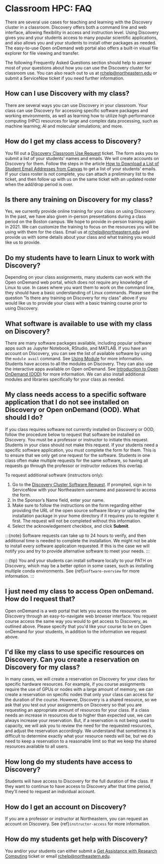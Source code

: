 # Classroom HPC: FAQ

There are several use cases for teaching and learning with the Discovery cluster in a classroom. Discovery offers both a command line and web interface, allowing flexibility in access and instruction level. Using Discovery gives you and your students access to many popular scientific applications, and also allows you and your students to install other packages as needed. The easy-to-use Open onDemand web portal also offers a built-in visual file explorer for file viewing and transfer.

The following Frequently Asked Questions section should help to answer most of your questions about how you can use the Discovery cluster for classroom use. You can also reach out to us at <rchelp@northeastern.edu> or submit a ServiceNow ticket if you need further information.

## How can I use Discovery with my class?

There are several ways you can use Discovery in your classroom. Your class can use Discovery for accessing specific software packages and working environments, as well as learning how to utilize high performance computing (HPC) resources for large and complex data processing, such as machine learning; AI and molecular simulations; and more.

## How do I get my class access to Discovery?

You fill out a [Discovery Classroom Use Request] ticket. The form asks you to submit a list of your students' names and emails. We will create accounts on Discovery for them. Follow the steps in the article [How to Download a List of Student Email Addresses from Canvas] to get a list of your students' emails. If your class roster is not complete, you can attach a preliminary list to the ticket, and then follow up with us on the same ticket with an updated roster when the add/drop period is over.

## Is there any training on Discovery for my class?

Yes, we currently provide online training for your class on using Discovery. In the past, we have also given in-person presentations during a class period on the Boston campus. We hope to provide in-person training again in 2021. We can customize the training to focus on the resources you will be using with them for the class. Email us at <rchelp@northeastern.edu> and provide us with some details about your class and what training you would like us to provide.

## Do my students have to learn Linux to work with Discovery?

Depending on your class assignments, many students can work with the Open onDemand web portal, which does not require any knowledge of Linux to use. In cases where you want them to work on the command line, they should have a basic understanding of Linux commands. Please see the question "Is there any training on Discovery for my class" above if you would like us to provide your class with a basic training course prior to using Discovery.

## What software is available to use with my class on Discovery?

There are many software packages available, including popular software apps such as Jupyter Notebook, RStudio, and MATLAB. If you have an account on Discovery, you can see the list of available software by using the `module avail` command. See [Using Module] for more information. Students have access to all the modules on Discovery. They can also use the interactive apps available on Open onDemand. See [Introduction to Open OnDemand (OOD)] for more information. We can also install additional modules and libraries specifically for your class as needed.

## My class needs access to a specific software application that I do not see installed on Discovery or Open onDemand (OOD). What should I do?

If you class requires software not currently installed on Discovery or OOD, follow the procedure below to request that software be installed on Discovery.
You must be a professor or instructor to initiate this request. Students in your class should not make this request. If your students need a specific software application, you must complete the form for them. This is to ensure that we only get one request for the software. Students in one class often make multiple requests for the same software, so having all requests go through the professor or instructor reduces this overlap.

To request additional software (instructors only):

1. Go to the [Discovery Cluster Software Request]. If prompted, sign in to ServiceNow with your Northeastern username and password to access the form.
1. In the Sponsor’s Name field, enter your name.
1. Make sure to follow the instructions on the form regarding either providing the URL of the open source software library or uploading the installation package in your home directory if it requires you to register it first. The request will not be completed without this information.
1. Select the acknowledgement checkbox, and click **Submit**.

:::{note}
Software requests can take up to 24 hours to verify, and then additional time is needed to complete the installation. We might not be able to install every software application requested. If this is the case we will notify you and try to provide alternative software to meet your needs.
:::

:::{tip}
You and your students can install software locally to your PATH on Discovery, which may be a better option in some cases, such as installing multiple conda environments. See {ref}`software-overview` for more information.
:::

## I just need my class to access Open onDemand. How do I request that?

Open onDemand is a web portal that lets you access the resources on Discovery through an easy-to-navigate web browser interface. You request course access the same way you would to get access to
Discovery, as outlined above. Please specify that you'd like your course to be on Open onDemand for your students, in
addition to the information we request above.

## I'd like my class to use specific resources on Discovery. Can you create a reservation on Discovery for my class?

In many cases, we will create a reservation on Discovery for your class for specific hardware resources. For example, if you course assignments
require the use of GPUs or nodes with a large amount of memory, we can create a reservation on specific nodes that only your class can access
for the duration of the course. However, Discovery is a shared resource, so we ask that you test out your assignments on Discovery so
that you are requesting an appropriate amount of resources for your class. If a class needs an increase in resources due to higher than
expected use, we can always increase your reservation. But, if a reservation is not being used to capacity, we will ask you to review the
need for the requested resources, and adjust the reservation accordingly. We understand that sometimes it is difficult to determine exactly
what your resource needs will be, but we do need to keep a reservation to a reasonable limit so that we keep the shared resources available to
all users.

## How long do my students have access to Discovery?

Students will have access to Discovery for the full duration of the class. If they want to continue to have access to Discovery after that time period, they'll need to request an individual account.

## How do I get an account on Discovery?

If you are a professor or instructor at Northeastern, you can request an account on Discovery. See {ref}`instructor-access` for more information.

## How do my students get help with Discovery?

You and/or your students can either submit a [Get Assistance with Research Computing] ticket or email <rchelp@northeastern.edu>.


[discovery classroom use request]: https://bit.ly/NURC-Classroom
[discovery cluster software request]: https://bit.ly/NURC-Software
[get assistance with research computing]: https://bit.ly/NURC-Assistance
[how to download a list of student email addresses from canvas]: https://service.northeastern.edu/tech?id=kb_article&sys_id=0f84a740db20901084ba5595ce961981
[introduction to open ondemand (ood)]: ../using-ood/introduction.md
[using module]: ../software/modules.md
